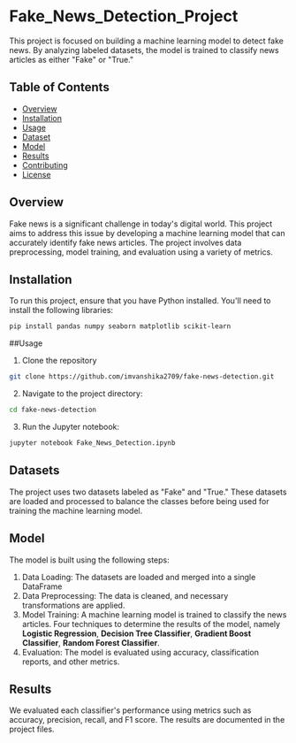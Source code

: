 # Fake_News_Detection_Project

This project is focused on building a machine learning model to detect fake news. By analyzing labeled datasets, the model is trained to classify news articles as either "Fake" or "True."

## Table of Contents

- [Overview](#overview)
- [Installation](#installation)
- [Usage](#usage)
- [Dataset](#dataset)
- [Model](#model)
- [Results](#results)
- [Contributing](#contributing)
- [License](#license)

## Overview

Fake news is a significant challenge in today's digital world. This project aims to address this issue by developing a machine learning model that can accurately identify fake news articles. The project involves data preprocessing, model training, and evaluation using a variety of metrics.

## Installation

To run this project, ensure that you have Python installed. You'll need to install the following libraries:

```bash
pip install pandas numpy seaborn matplotlib scikit-learn
```

##Usage

1. Clone the repository

```bash
git clone https://github.com/imvanshika2709/fake-news-detection.git
```
2. Navigate to the project directory:

```bash
cd fake-news-detection
```

3. Run the Jupyter notebook:

```bash
jupyter notebook Fake_News_Detection.ipynb
```

## Datasets
The project uses two datasets labeled as "Fake" and "True." These datasets are loaded and processed to balance the classes before being used for training the machine learning model.

## Model

The model is built using the following steps:

1. Data Loading: The datasets are loaded and merged into a single DataFrame
2. Data Preprocessing: The data is cleaned, and necessary transformations are applied.
3. Model Training: A machine learning model is trained to classify the news articles. Four techniques to determine the results of the model, namely **Logistic Regression**, **Decision Tree Classifier**, **Gradient Boost Classifier**, **Random Forest Classifier**.
4. Evaluation: The model is evaluated using accuracy, classification reports, and other metrics.

## Results

We evaluated each classifier's performance using metrics such as accuracy, precision, recall, and F1 score. The results are documented in the project files.





